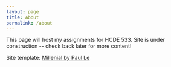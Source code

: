 ```yaml
---
layout: page
title: About
permalink: /about
---
```


This page will host my assignments for HCDE 533. Site is under construction -- check back later for more content!

Site template: [Millenial by Paul Le ](https://github.com/LeNPaul/Millennial)
